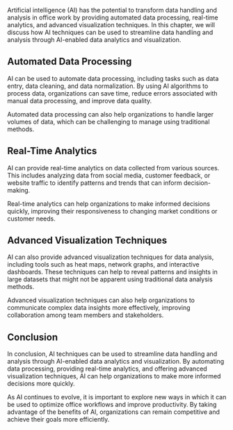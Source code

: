 
Artificial intelligence (AI) has the potential to transform data handling and analysis in office work by providing automated data processing, real-time analytics, and advanced visualization techniques. In this chapter, we will discuss how AI techniques can be used to streamline data handling and analysis through AI-enabled data analytics and visualization.

Automated Data Processing
-------------------------

AI can be used to automate data processing, including tasks such as data entry, data cleaning, and data normalization. By using AI algorithms to process data, organizations can save time, reduce errors associated with manual data processing, and improve data quality.

Automated data processing can also help organizations to handle larger volumes of data, which can be challenging to manage using traditional methods.

Real-Time Analytics
-------------------

AI can provide real-time analytics on data collected from various sources. This includes analyzing data from social media, customer feedback, or website traffic to identify patterns and trends that can inform decision-making.

Real-time analytics can help organizations to make informed decisions quickly, improving their responsiveness to changing market conditions or customer needs.

Advanced Visualization Techniques
---------------------------------

AI can also provide advanced visualization techniques for data analysis, including tools such as heat maps, network graphs, and interactive dashboards. These techniques can help to reveal patterns and insights in large datasets that might not be apparent using traditional data analysis methods.

Advanced visualization techniques can also help organizations to communicate complex data insights more effectively, improving collaboration among team members and stakeholders.

Conclusion
----------

In conclusion, AI techniques can be used to streamline data handling and analysis through AI-enabled data analytics and visualization. By automating data processing, providing real-time analytics, and offering advanced visualization techniques, AI can help organizations to make more informed decisions more quickly.

As AI continues to evolve, it is important to explore new ways in which it can be used to optimize office workflows and improve productivity. By taking advantage of the benefits of AI, organizations can remain competitive and achieve their goals more efficiently.
